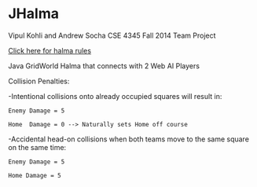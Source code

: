 JHalma
======
Vipul Kohli and Andrew Socha CSE 4345 Fall 2014 Team Project

<a href="http://lyle.smu.edu/~coyle/halmagame/halma1.0/canvas.html#halma">Click here for halma rules</a>

Java GridWorld Halma that connects with 2 Web AI Players

Collision Penalties:

-Intentional collisions onto already occupied squares will result in:
	
	Enemy Damage = 5
	
	Home  Damage = 0 --> Naturally sets Home off course

-Accidental head-on collisions when both teams move to the same square on the same time:
	
	Enemy Damage = 5
	
	Home Damage = 5
